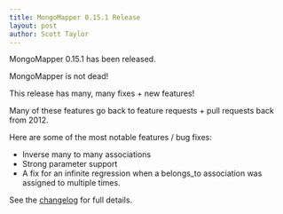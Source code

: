 ```yaml
---
title: MongoMapper 0.15.1 Release
layout: post
author: Scott Taylor
---
```


MongoMapper 0.15.1 has been released.

MongoMapper is not dead!

This release has many, many fixes + new features!

Many of these features go back to feature requests + pull requests back from 2012.

Here are some of the most notable features / bug fixes:

  * Inverse many to many associations
  * Strong parameter support
  * A fix for an infinite regression when a belongs_to association was assigned to multiple times.

See the [changelog](https://github.com/mongomapper/mongomapper/blob/master/CHANGELOG.md) for full details.
